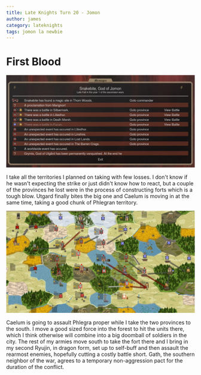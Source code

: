 ```yaml
---
title: Late Knights Turn 20 - Jomon
author: james
category: lateknights
tags: jomon la newbie
---
```


# First Blood

![Announcements](/assets/images/jomon_20001.jpg)

I take all the territories I planned on taking with few losses. I don't know if he wasn't expecting the strike or just didn't know how to react, but a couple of the provinces he lost were in the process of constructing forts which is a tough blow. Utgard finally bites the big one and Caelum is moving in at the same time, taking a good chunk of Phlegran territory.

![Orders](/assets/images/jomon_20002.jpg)

Caelum is going to assault Phlegra proper while I take the two provinces to the south. I move a good sized force into the forest to hit the units there, which I think otherwise will combine into a big doomball of soldiers in the city. The rest of my armies move south to take the fort there and I bring in my second Ryujin, in dragon form, set up to self-buff and then assault the rearmost enemies, hopefully cutting a costly battle short. Gath, the southern neighbor of the war, agrees to a temporary non-aggression pact for the duration of the conflict.

